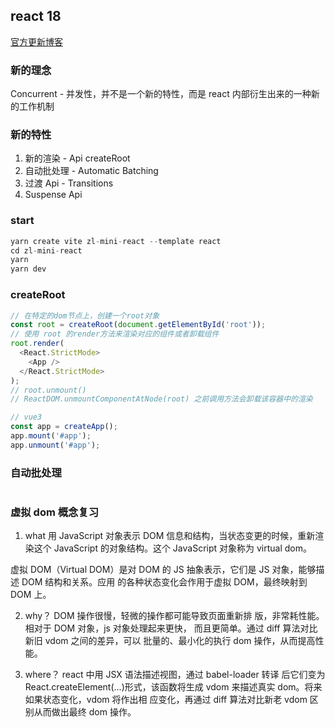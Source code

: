 ## react 18

[官方更新博客](https://zh-hans.reactjs.org/)

### 新的理念

Concurrent - 并发性，并不是一个新的特性，而是 react 内部衍生出来的一种新的工作机制

### 新的特性

1. 新的渲染 - Api createRoot
2. 自动批处理 - Automatic Batching
3. 过渡 Api - Transitions
4. Suspense Api

### start

```js
yarn create vite zl-mini-react --template react
cd zl-mini-react
yarn
yarn dev
```

### createRoot

```js
// 在特定的dom节点上，创建一个root对象
const root = createRoot(document.getElementById('root'));
// 使用 root 的render方法来渲染对应的组件或者卸载组件
root.render(
  <React.StrictMode>
    <App />
  </React.StrictMode>
);
// root.unmount()
// ReactDOM.unmountComponentAtNode(root) 之前调用方法会卸载该容器中的渲染

// vue3
const app = createApp();
app.mount('#app');
app.unmount('#app');
```

### 自动批处理

```js

```

### 虚拟 dom 概念复习

1. what
   ⽤ JavaScript 对象表示 DOM 信息和结构，当状态变更的时候，重新渲染这个 JavaScript 的对象结构。这个 JavaScript 对象称为 virtual dom。

虚拟 DOM（Virtual DOM）是对 DOM 的 JS 抽象表示，它们是 JS 对象，能够描述 DOM 结构和关系。应用 的各种状态变化会作用于虚拟 DOM，最终映射到 DOM 上。

2. why？
   DOM 操作很慢，轻微的操作都可能导致⻚⾯重新排 版，⾮常耗性能。相对于 DOM 对象，js 对象处理起来更快， ⽽且更简单。通过 diff 算法对⽐新旧 vdom 之间的差异，可以 批量的、最⼩化的执⾏ dom 操作，从⽽提⾼性能。

3. where？
   react 中⽤ JSX 语法描述视图，通过 babel-loader 转译 后它们变为 React.createElement(...)形式，该函数将⽣成 vdom 来描述真实 dom。将来如果状态变化，vdom 将作出相 应变化，再通过 diff 算法对⽐新⽼ vdom 区别从⽽做出最终 dom 操作。
